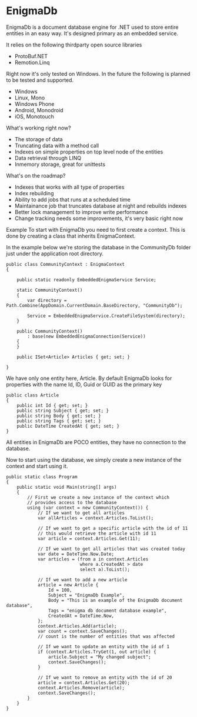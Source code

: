 EnigmaDb
========

EnigmaDb is a document database engine for .NET used to store entire entities in an easy way.
It's designed primary as an embedded service.

It relies on the following thirdparty open source libraries
- ProtoBuf.NET
- Remotion.Linq

Right now it's only tested on Windows. In the future the following is planned to be tested and supported.
- Windows
- Linux, Mono
- Windows Phone
- Android, Monodroid
- iOS, Monotouch

What's working right now?
- The storage of data
- Truncating data with a method call
- Indexes on simple properties on top level node of the entities
- Data retrieval through LINQ
- Inmemory storage, great for unittests

What's on the roadmap?
- Indexes that works with all type of properties
- Index rebuilding
- Ability to add jobs that runs at a scheduled time
- Maintainance job that truncates database at night and rebuilds indexes
- Better lock management to improve write performance
- Change tracking needs some improvements, it's very basic right now

Example
To start with EnigmaDb you need to first create a context. This is done by creating a class that inherits EnigmaContext.

In the example below we're storing the database in the CommunityDb folder just under the application root directory.

    public class CommunityContext : EnigmaContext
    {

        public static readonly EmbeddedEnigmaService Service;

        static CommunityContext()
        {
            var directory = Path.Combine(AppDomain.CurrentDomain.BaseDirectory, "CommunityDb");

            Service = EmbeddedEnigmaService.CreateFileSystem(directory);
        }

        public CommunityContext()
            : base(new EmbeddedEnigmaConnection(Service))
        {
        }

        public ISet<Article> Articles { get; set; }

    }

We have only one entity here, Article.
By default EnigmaDb looks for properties with the name Id, ID, Guid or GUID as the primary key

    public class Article
    {
        public int Id { get; set; }
        public string Subject { get; set; }
        public string Body { get; set; }
        public string Tags { get; set; }
        public DateTime CreatedAt { get; set; }
    }

All entities in EnigmaDb are POCO entities, they have no connection to the database.

Now to start using the database, we simply create a new instance of the context and start using it.

    public static class Program
    {
        public static void Main(string[] args)
        {
            // First we create a new instance of the context which
            // provides access to the database
            using (var context = new CommunityContext()) {
                // If we want to get all articles
                var allArticles = context.Articles.ToList();
                
                // If we want to get a specific article with the id of 11
                // this would retrieve the article with id 11
                var article = context.Articles.Get(11);
                
                // If we want to get all articles that was created today
                var date = DateTime.Now.Date;
                var articles = (from a in context.Articles
                                where a.CreatedAt > date
                                select a).ToList();
                
                // If we want to add a new article
                article = new Article {
                    Id = 100,
                    Subject = "EnigmaDb Example",
                    Body = "This is an example of the EnigmaDb document database",
                    Tags = "enigma db document database example",
                    CreatedAt = DateTime.Now,
                };
                context.Articles.Add(article);
                var count = context.SaveChanges();
                // count is the number of entities that was affected
                
                // If we want to update an entity with the id of 1
                if (context.Articles.TryGet(1, out article) {
                    article.Subject = "My changed subject";
                    context.SaveChanges();
                }
                
                // If we want to remove an entity with the id of 20
                article = context.Articles.Get(20);
                context.Articles.Remove(article);
                context.SaveChanges();
            }
        }
    }
